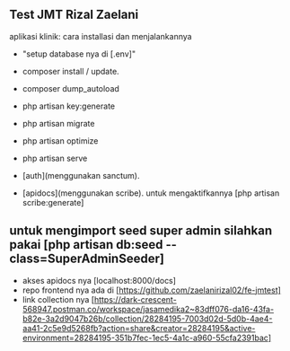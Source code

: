 ## Test JMT Rizal Zaelani

aplikasi klinik:
cara installasi dan menjalankannya

-   "setup database nya di [.env]"
-   composer install / update.
-   composer dump_autoload
-   php artisan key:generate
-   php artisan migrate
-   php artisan optimize
-   php artisan serve

-   [auth](menggunakan sanctum).
-   [apidocs](menggunakan scribe). untuk mengaktifkannya [php artisan scribe:generate]

## untuk mengimport seed super admin silahkan pakai [php artisan db:seed --class=SuperAdminSeeder]

-   akses apidocs nya [localhost:8000/docs]
-   repo frontend nya ada di [https://github.com/zaelanirizal02/fe-jmtest]
-   link collection nya [https://dark-crescent-568947.postman.co/workspace/jasamedika2~83dff076-da16-43fa-b82e-3a2d9047b26b/collection/28284195-7003d02d-5d0b-4ae4-aa41-2c5e9d5268fb?action=share&creator=28284195&active-environment=28284195-351b7fec-1ec5-4a1c-a960-55cfa2391bac]
